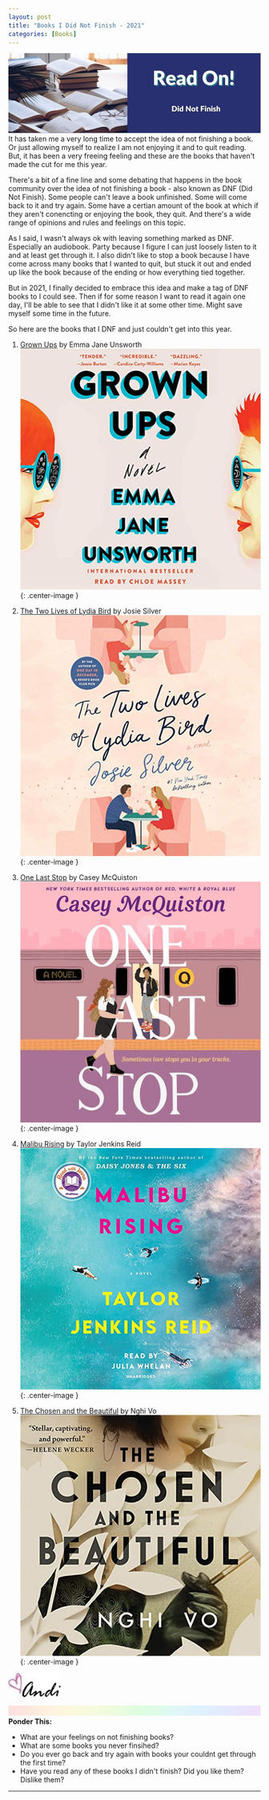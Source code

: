 ```yaml
---
layout: post
title: "Books I Did Not Finish - 2021"
categories: [Books]
---
```

![DNF](/images/DNF2.jpeg)
It has taken me a very long time to accept the idea of not finishing a book. Or just allowing myself to realize I am not enjoying it and to quit reading. But, it has been a very freeing feeling and these are the books that haven't made the cut for me this year.

There's a bit of a fine line and some debating that happens in the book community over the idea of not finishing a book - also known as DNF (Did Not Finish). Some people can't leave a book unfinished. Some will come back to it and try again. Some have a certian amount of the book at which if they aren't conencting or enjoying the book, they quit. And there's a wide range of opinions and rules and feelings on this topic. 

As I said, I wasn't always ok with leaving something marked as DNF. Especially an audiobook. Party because I figure I can just loosely listen to it and at least get through it. I also didn't like to stop a book because I have come across many books that I wanted to quit, but stuck it out and ended up like the book because of the ending or how everything tied together.

But in 2021, I finally decided to embrace this idea and make a tag of DNF books to I could see. Then if for some reason I want to read it again one day, I'll be able to see that I didn't like it at some other time. Might save myself some time in the future.

So here are the books that I DNF and just couldn't get into this year.

1. [Grown Ups](https://www.amazon.com/Grown-Ups-Emma-Jane-Unsworth/dp/1982141948/ref=tmm_pap_swatch_0?_encoding=UTF8&qid=1627345474&sr=8-5) by Emma Jane Unsworth
![dnf book](/images/dnfbook1.jpeg){: .center-image } 

2. [The Two Lives of Lydia Bird](https://www.amazon.com/Two-Lives-Lydia-Bird-Novel/dp/0593135911/ref=tmm_pap_swatch_0?_encoding=UTF8&qid=1632445905&sr=8-1) by Josie Silver
![dnf book](/images/dnfbook2.jpg){: .center-image } 

3. [One Last Stop](https://www.amazon.com/One-Last-Stop-Casey-McQuiston-ebook/dp/B08FZB4B6F/ref=tmm_kin_swatch_0?_encoding=UTF8&qid=1632445865&sr=8-1) by Casey McQuiston
![dnf book](/images/dnfbook3.jpeg){: .center-image } 

4. [Malibu Rising](https://www.amazon.com/Malibu-Rising-Novel-Random-House/dp/059339576X/ref=tmm_pap_swatch_0?_encoding=UTF8&qid=1632445931&sr=8-1) by Taylor Jenkins Reid
![dnf book](/images/dnfbook4.jpeg){: .center-image } 

5. [The Chosen and the Beautiful](https://www.amazon.com/Chosen-Beautiful-Nghi-Vo/dp/1250784786) by Nghi Vo
![dnf book](/images/dnfbook5.jpeg){: .center-image }

![Andi](/images/andi.jpg)

![header](/images/SkinnyRainbow.jpg)
**Ponder This:**
- What are your feelings on not finishing books? 
- What are some books you never finsihed?
- Do you ever go back and try again with books your couldnt get through the first time?
- Have you read any of these books I didn't finish? Did you like them? Dislike them?
----